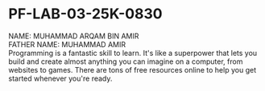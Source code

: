 # PF-LAB-03-25K-0830
NAME: MUHAMMAD ARQAM BIN AMIR\
FATHER NAME: MUHAMMAD AMIR\
Programming is a fantastic skill to learn. It's like a superpower that lets you build and create almost anything you can imagine on a computer, from websites to games. There are tons of free resources online to help you get started whenever you're ready.
